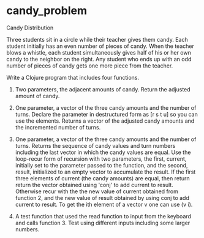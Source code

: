 # candy_problem

Candy Distribution

Three students sit in a circle while their teacher gives them candy. Each 
student initially has an even number of pieces of candy. When the teacher 
blows a whistle, each student simultaneously gives half of his or her own candy 
to the neighbor on the right.  Any student who ends up with an odd number of 
pieces of candy gets one more piece from the teacher.

Write a Clojure program that includes four functions.
1. Two parameters, the adjacent amounts of candy. Return the adjusted 
amount of candy.

2. One parameter, a vector of the three candy amounts and the number of 
turns. Declare the parameter in destructured form as [r s t u] so you can 
use the elements. Returns a vector of the adjusted candy amounts and the 
incremented number of turns.


3. One parameter, a vector of the three candy amounts and the number of 
turns. Returns the sequence of candy values and turn numbers including the 
last vector in which the candy values are equal. Use the loop-recur form 
of recursion with two parameters, the first, current, initially set to the 
parameter passed to the function, and the second, result, initialized to 
an empty vector to accumulate the result. If the first three elements of 
current (the candy amounts) are equal, then return return the vector 
obtained using 'conj' to add current to result. Otherwise recur with the 
the new value of current obtained from function 2, and the new value of 
result obtained by using conj to add current to result. To get the ith 
element of a vector v one can use (v i). 

4. A test function that used the read function to input from the keyboard and calls function 3. Test using different inputs including some larger numbers.
